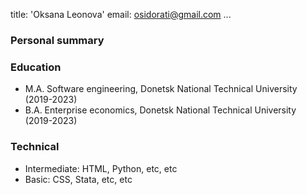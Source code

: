 title: 'Oksana Leonova'
email: osidorati@gmail.com
...

### Personal summary

> 

### Education 

- M.A.     Software engineering, Donetsk National Technical University (2019-2023)
- B.A.     Enterprise economics, Donetsk National Technical University (2019-2023)

### Technical

- Intermediate: HTML, Python, etc, etc
- Basic: CSS, Stata, etc, etc


